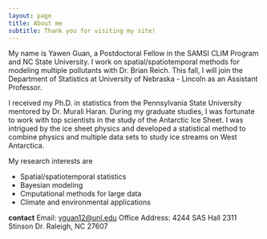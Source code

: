 ```yaml
---
layout: page
title: About me
subtitle: Thank you for visiting my site!
---
```


My name is Yawen Guan, a Postdoctoral Fellow in the SAMSI CLIM Program and NC State University. I work on spatial/spatiotemporal methods for modeling multiple pollutants with Dr. Brian Reich. This fall, I will join the Department of Statistics at University of Nebraska - Lincoln as an Assistant Professor.

I received my Ph.D. in statistics from the Pennsylvania State University mentored by Dr. Murali Haran. During my graduate studies, I was fortunate to work with top scientists in the study of the Antarctic Ice Sheet. I was intrigued by the ice sheet physics and developed a statistical method to combine physics and multiple data sets to study ice streams on West Antarctica. 

My research interests are
- Spatial/spatiotemporal statistics
- Bayesian modeling 
- Cmputational methods for large data
- Climate and environmental applications

**contact**
 Email: yguan12@unl.edu
 Office Address: 
  4244 SAS Hall
  2311 Stinson Dr.
  Raleigh, NC 27607
